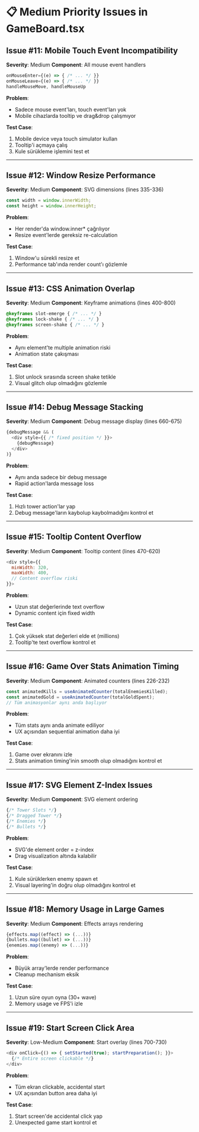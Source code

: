 # 📋 Medium Priority Issues in GameBoard.tsx

## Issue #11: Mobile Touch Event Incompatibility
**Severity**: Medium
**Component**: All mouse event handlers
```javascript
onMouseEnter={(e) => { /* ... */ }}
onMouseLeave={(e) => { /* ... */ }}
handleMouseMove, handleMouseUp
```
**Problem**:
- Sadece mouse event'ları, touch event'ları yok
- Mobile cihazlarda tooltip ve drag&drop çalışmıyor

**Test Case**:
1. Mobile device veya touch simulator kullan
2. Tooltip'i açmaya çalış
3. Kule sürükleme işlemini test et

---

## Issue #12: Window Resize Performance
**Severity**: Medium
**Component**: SVG dimensions (lines 335-336)
```javascript
const width = window.innerWidth;
const height = window.innerHeight;
```
**Problem**:
- Her render'da window.inner* çağrılıyor
- Resize event'lerde gereksiz re-calculation

**Test Case**:
1. Window'u sürekli resize et
2. Performance tab'ında render count'ı gözlemle

---

## Issue #13: CSS Animation Overlap
**Severity**: Medium
**Component**: Keyframe animations (lines 400-800)
```css
@keyframes slot-emerge { /* ... */ }
@keyframes lock-shake { /* ... */ }
@keyframes screen-shake { /* ... */ }
```
**Problem**:
- Aynı element'te multiple animation riski
- Animation state çakışması

**Test Case**:
1. Slot unlock sırasında screen shake tetikle
2. Visual glitch olup olmadığını gözlemle

---

## Issue #14: Debug Message Stacking
**Severity**: Medium
**Component**: Debug message display (lines 660-675)
```javascript
{debugMessage && (
  <div style={{ /* fixed position */ }}>
    {debugMessage}
  </div>
)}
```
**Problem**:
- Aynı anda sadece bir debug message
- Rapid action'larda message loss

**Test Case**:
1. Hızlı tower action'lar yap
2. Debug message'ların kaybolup kaybolmadığını kontrol et

---

## Issue #15: Tooltip Content Overflow
**Severity**: Medium
**Component**: Tooltip content (lines 470-620)
```javascript
<div style={{
  minWidth: 320,
  maxWidth: 400,
  // Content overflow riski
}}>
```
**Problem**:
- Uzun stat değerlerinde text overflow
- Dynamic content için fixed width

**Test Case**:
1. Çok yüksek stat değerleri elde et (millions)
2. Tooltip'te text overflow kontrol et

---

## Issue #16: Game Over Stats Animation Timing
**Severity**: Medium
**Component**: Animated counters (lines 226-232)
```javascript
const animatedKills = useAnimatedCounter(totalEnemiesKilled);
const animatedGold = useAnimatedCounter(totalGoldSpent);
// Tüm animasyonlar aynı anda başlıyor
```
**Problem**:
- Tüm stats aynı anda animate ediliyor
- UX açısından sequential animation daha iyi

**Test Case**:
1. Game over ekranını izle
2. Stats animation timing'inin smooth olup olmadığını kontrol et

---

## Issue #17: SVG Element Z-Index Issues
**Severity**: Medium
**Component**: SVG element ordering
```javascript
{/* Tower Slots */}
{/* Dragged Tower */}
{/* Enemies */}
{/* Bullets */}
```
**Problem**:
- SVG'de element order = z-index
- Drag visualization altında kalabilir

**Test Case**:
1. Kule sürüklerken enemy spawn et
2. Visual layering'in doğru olup olmadığını kontrol et

---

## Issue #18: Memory Usage in Large Games
**Severity**: Medium
**Component**: Effects arrays rendering
```javascript
{effects.map((effect) => (...))}
{bullets.map((bullet) => (...))}
{enemies.map((enemy) => (...))}
```
**Problem**:
- Büyük array'lerde render performance
- Cleanup mechanism eksik

**Test Case**:
1. Uzun süre oyun oyna (30+ wave)
2. Memory usage ve FPS'i izle

---

## Issue #19: Start Screen Click Area
**Severity**: Low-Medium
**Component**: Start overlay (lines 700-730)
```javascript
<div onClick={() => { setStarted(true); startPreparation(); }}>
  {/* Entire screen clickable */}
</div>
```
**Problem**:
- Tüm ekran clickable, accidental start
- UX açısından button area daha iyi

**Test Case**:
1. Start screen'de accidental click yap
2. Unexpected game start kontrol et 